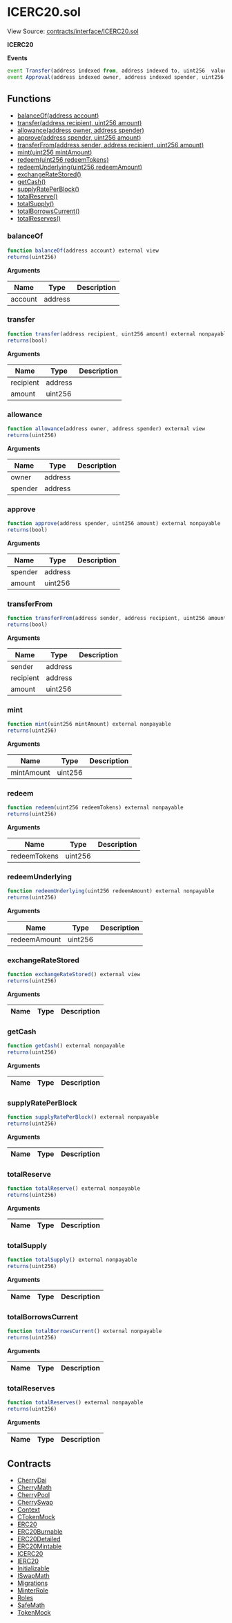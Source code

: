 # ICERC20.sol

View Source: [contracts/interface/ICERC20.sol](../../packages/smart-contracts/contracts/interface/ICERC20.sol)

**ICERC20**

**Events**

```js
event Transfer(address indexed from, address indexed to, uint256  value);
event Approval(address indexed owner, address indexed spender, uint256  value);
```

## Functions

- [balanceOf(address account)](#balanceof)
- [transfer(address recipient, uint256 amount)](#transfer)
- [allowance(address owner, address spender)](#allowance)
- [approve(address spender, uint256 amount)](#approve)
- [transferFrom(address sender, address recipient, uint256 amount)](#transferfrom)
- [mint(uint256 mintAmount)](#mint)
- [redeem(uint256 redeemTokens)](#redeem)
- [redeemUnderlying(uint256 redeemAmount)](#redeemunderlying)
- [exchangeRateStored()](#exchangeratestored)
- [getCash()](#getcash)
- [supplyRatePerBlock()](#supplyrateperblock)
- [totalReserve()](#totalreserve)
- [totalSupply()](#totalsupply)
- [totalBorrowsCurrent()](#totalborrowscurrent)
- [totalReserves()](#totalreserves)

### balanceOf

```js
function balanceOf(address account) external view
returns(uint256)
```

**Arguments**

| Name        | Type           | Description  |
| ------------- |------------- | -----|
| account | address |  | 

### transfer

```js
function transfer(address recipient, uint256 amount) external nonpayable
returns(bool)
```

**Arguments**

| Name        | Type           | Description  |
| ------------- |------------- | -----|
| recipient | address |  | 
| amount | uint256 |  | 

### allowance

```js
function allowance(address owner, address spender) external view
returns(uint256)
```

**Arguments**

| Name        | Type           | Description  |
| ------------- |------------- | -----|
| owner | address |  | 
| spender | address |  | 

### approve

```js
function approve(address spender, uint256 amount) external nonpayable
returns(bool)
```

**Arguments**

| Name        | Type           | Description  |
| ------------- |------------- | -----|
| spender | address |  | 
| amount | uint256 |  | 

### transferFrom

```js
function transferFrom(address sender, address recipient, uint256 amount) external nonpayable
returns(bool)
```

**Arguments**

| Name        | Type           | Description  |
| ------------- |------------- | -----|
| sender | address |  | 
| recipient | address |  | 
| amount | uint256 |  | 

### mint

```js
function mint(uint256 mintAmount) external nonpayable
returns(uint256)
```

**Arguments**

| Name        | Type           | Description  |
| ------------- |------------- | -----|
| mintAmount | uint256 |  | 

### redeem

```js
function redeem(uint256 redeemTokens) external nonpayable
returns(uint256)
```

**Arguments**

| Name        | Type           | Description  |
| ------------- |------------- | -----|
| redeemTokens | uint256 |  | 

### redeemUnderlying

```js
function redeemUnderlying(uint256 redeemAmount) external nonpayable
returns(uint256)
```

**Arguments**

| Name        | Type           | Description  |
| ------------- |------------- | -----|
| redeemAmount | uint256 |  | 

### exchangeRateStored

```js
function exchangeRateStored() external view
returns(uint256)
```

**Arguments**

| Name        | Type           | Description  |
| ------------- |------------- | -----|

### getCash

```js
function getCash() external nonpayable
returns(uint256)
```

**Arguments**

| Name        | Type           | Description  |
| ------------- |------------- | -----|

### supplyRatePerBlock

```js
function supplyRatePerBlock() external nonpayable
returns(uint256)
```

**Arguments**

| Name        | Type           | Description  |
| ------------- |------------- | -----|

### totalReserve

```js
function totalReserve() external nonpayable
returns(uint256)
```

**Arguments**

| Name        | Type           | Description  |
| ------------- |------------- | -----|

### totalSupply

```js
function totalSupply() external nonpayable
returns(uint256)
```

**Arguments**

| Name        | Type           | Description  |
| ------------- |------------- | -----|

### totalBorrowsCurrent

```js
function totalBorrowsCurrent() external nonpayable
returns(uint256)
```

**Arguments**

| Name        | Type           | Description  |
| ------------- |------------- | -----|

### totalReserves

```js
function totalReserves() external nonpayable
returns(uint256)
```

**Arguments**

| Name        | Type           | Description  |
| ------------- |------------- | -----|

## Contracts

* [CherryDai](CherryDai.md)
* [CherryMath](CherryMath.md)
* [CherryPool](CherryPool.md)
* [CherrySwap](CherrySwap.md)
* [Context](Context.md)
* [CTokenMock](CTokenMock.md)
* [ERC20](ERC20.md)
* [ERC20Burnable](ERC20Burnable.md)
* [ERC20Detailed](ERC20Detailed.md)
* [ERC20Mintable](ERC20Mintable.md)
* [ICERC20](ICERC20.md)
* [IERC20](IERC20.md)
* [Initializable](Initializable.md)
* [ISwapMath](ISwapMath.md)
* [Migrations](Migrations.md)
* [MinterRole](MinterRole.md)
* [Roles](Roles.md)
* [SafeMath](SafeMath.md)
* [TokenMock](TokenMock.md)
